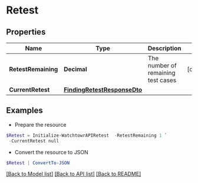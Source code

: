 # Retest
## Properties

Name | Type | Description | Notes
------------ | ------------- | ------------- | -------------
**RetestRemaining** | **Decimal** | The number of remaining test cases  | [optional] 
**CurrentRetest** | [**FindingRetestResponseDto**](FindingRetestResponseDto.md) |  | 

## Examples

- Prepare the resource
```powershell
$Retest = Initialize-WatchtowrAPIRetest  -RetestRemaining 1 `
 -CurrentRetest null
```

- Convert the resource to JSON
```powershell
$Retest | ConvertTo-JSON
```

[[Back to Model list]](../README.md#documentation-for-models) [[Back to API list]](../README.md#documentation-for-api-endpoints) [[Back to README]](../README.md)

